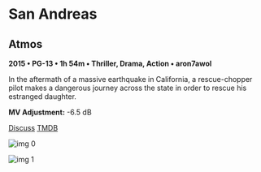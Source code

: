 # San Andreas

## Atmos

**2015 • PG-13 • 1h 54m • Thriller, Drama, Action • aron7awol**

In the aftermath of a massive earthquake in California, a rescue-chopper pilot makes a dangerous journey across the state in order to rescue his estranged daughter.

**MV Adjustment:** -6.5 dB

[Discuss](https://www.avsforum.com/threads/bass-eq-for-filtered-movies.2995212/post-56753330)  [TMDB](254128)

![img 0](https://i.imgur.com/pPzGWoU.jpg)

![img 1](https://i.imgur.com/oDWiJBF.jpg)

